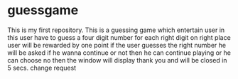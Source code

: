 # guessgame
This is my first repository. This is a guessing game which entertain user in this user have to guess a four digit number for each right digit on right place user will be rewarded by one point if the user guesses the right number he will be asked if he wanna continue or not then he can continue playing or he can choose no then the window will display thank you and will be closed in 5 secs. 
change request
